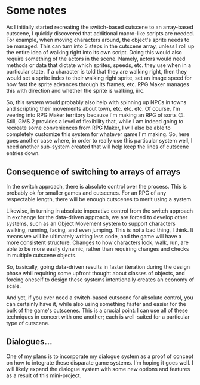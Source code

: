 # Some notes

As I initially started recreating the switch-based cutscene to an array-based cutscene, I quickly discovered that additional macro-like scripts are needed. For example, when moving characters around, the object's sprite needs to be managed. This can turn into 5 steps in the cutscene array, unless I roll up the entire idea of walking right into its own script. Doing this would also require something of the actors in the scene. Namely, actors would need methods or data that dictate which sprites, speeds, etc. they use when in a particular state. If a character is told that they are walking right, then they would set a sprite index to their walking right sprite, set an image speed for how fast the sprite advances through its frames, etc. RPG Maker manages this with direction and whether the sprite is walking, iirc.

So, this system would probably also help with spinning up NPCs in towns and scripting their movements about town, etc. etc. etc. Of course, I'm veering into RPG Maker territory because I'm making an RPG of sorts 😉. Still, GMS 2 provides a level of flexibility that, while I am indeed going to recreate some conveniences from RPG Maker, I will also be able to completely customize this system for whatever game I'm making. So, here goes another case where, in order to really use this particular system well, I need another sub-system created that will help keep the lines of cutscene entries down.

## Consequence of switching to arrays of arrays

In the switch approach, there is absolute control over the process. This is probably ok for smaller games and cutscenes. For an RPG of any respectable length, there will be enough cutscenes to merit using a system.

Likewise, in turning in absolute imperative control from the switch approach in exchange for the data-driven approach, we are forced to develop other systems, such as an Object Movement system to support characters walking, running, facing, and even jumping. This is not a bad thing, I think. It means we will be ultimately writing less code, and the game will have a more consistent structure. Changes to how characters look, walk, run, are able to be more easily dynamic, rather than requiring changes and checks in multiple cutscene objects.

So, basically, going data-driven results in faster iteration during the design phase whil requiring some upfront thought about classes of objects, and forcing oneself to design these systems intentionally creates an economy of scale.

And yet, if you ever need a switch-based cutscene for absolute control, you can certainly have it, while also using something faster and easier for the bulk of the game's cutscenes. This is a crucial point: I can use all of these techniques in concert with one another; each is well-suited for a particular type of cutscene.

## Dialogues...

One of my plans is to incorporate my dialogue system as a proof of concept on how to integrate these disparate game systems. I'm hoping it goes well. I will likely expand the dialogue system with some new options and features as a result of this mini-project.